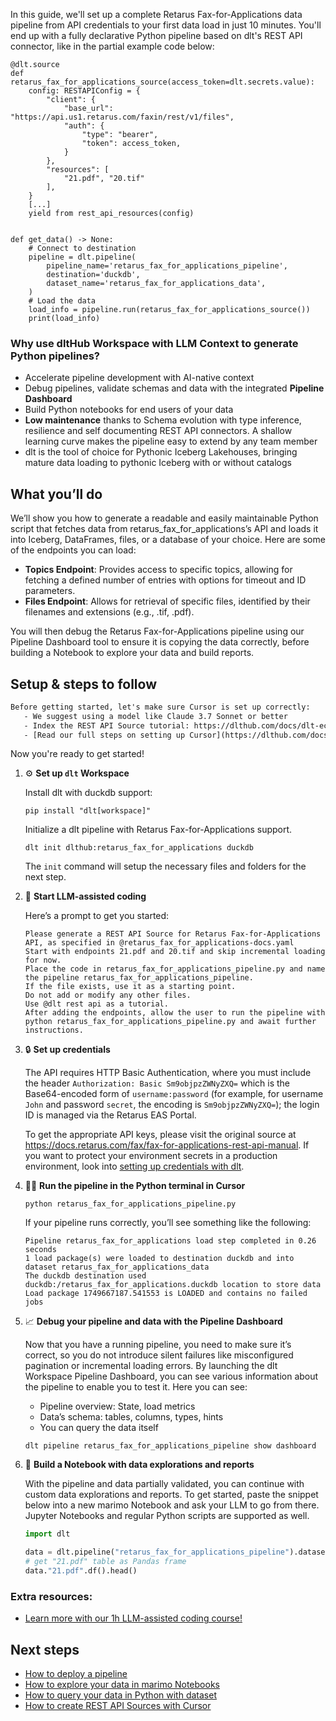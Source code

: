 In this guide, we'll set up a complete Retarus Fax-for-Applications data pipeline from API credentials to your first data load in just 10 minutes. You'll end up with a fully declarative Python pipeline based on dlt's REST API connector, like in the partial example code below:

```python-outcome
@dlt.source
def retarus_fax_for_applications_source(access_token=dlt.secrets.value):
    config: RESTAPIConfig = {
        "client": {
            "base_url": "https://api.us1.retarus.com/faxin/rest/v1/files",
            "auth": {
                "type": "bearer",
                "token": access_token,
            }
        },
        "resources": [
            "21.pdf", "20.tif"
        ],
    }
    [...]
    yield from rest_api_resources(config)


def get_data() -> None:
    # Connect to destination
    pipeline = dlt.pipeline(
        pipeline_name='retarus_fax_for_applications_pipeline',
        destination='duckdb',
        dataset_name='retarus_fax_for_applications_data', 
    )
    # Load the data
    load_info = pipeline.run(retarus_fax_for_applications_source())
    print(load_info) 
```

### Why use dltHub Workspace with LLM Context to generate Python pipelines?

- Accelerate pipeline development with AI-native context
- Debug pipelines, validate schemas and data with the integrated **Pipeline Dashboard**
- Build Python notebooks for end users of your data
- **Low maintenance** thanks to Schema evolution with type inference, resilience and self documenting REST API connectors. A shallow learning curve makes the pipeline easy to extend by any team member
- dlt is the tool of choice for Pythonic Iceberg Lakehouses, bringing mature data loading to pythonic Iceberg with or without catalogs

## What you’ll do

We’ll show you how to generate a readable and easily maintainable Python script that fetches data from retarus_fax_for_applications’s API and loads it into Iceberg, DataFrames, files, or a database of your choice. Here are some of the endpoints you can load:

- **Topics Endpoint**: Provides access to specific topics, allowing for fetching a defined number of entries with options for timeout and ID parameters.
- **Files Endpoint**: Allows for retrieval of specific files, identified by their filenames and extensions (e.g., .tif, .pdf).

You will then debug the Retarus Fax-for-Applications pipeline using our Pipeline Dashboard tool to ensure it is copying the data correctly, before building a Notebook to explore your data and build reports.

## Setup & steps to follow

```default
Before getting started, let's make sure Cursor is set up correctly:
   - We suggest using a model like Claude 3.7 Sonnet or better
   - Index the REST API Source tutorial: https://dlthub.com/docs/dlt-ecosystem/verified-sources/rest_api/ and add it to context as **@dlt rest api**
   - [Read our full steps on setting up Cursor](https://dlthub.com/docs/dlt-ecosystem/llm-tooling/cursor-restapi#23-configuring-cursor-with-documentation)
```

Now you're ready to get started!

1. ⚙️ **Set up `dlt` Workspace**
    
    Install dlt with duckdb support:
    ```shell
    pip install "dlt[workspace]"
    ```

    Initialize a dlt pipeline with Retarus Fax-for-Applications support.
    ```shell
    dlt init dlthub:retarus_fax_for_applications duckdb
    ```

    The `init` command will setup the necessary files and folders for the next step.
    
2. 🤠 **Start LLM-assisted coding**
    
    Here’s a prompt to get you started:
    
    ```prompt
    Please generate a REST API Source for Retarus Fax-for-Applications API, as specified in @retarus_fax_for_applications-docs.yaml 
    Start with endpoints 21.pdf and 20.tif and skip incremental loading for now. 
    Place the code in retarus_fax_for_applications_pipeline.py and name the pipeline retarus_fax_for_applications_pipeline. 
    If the file exists, use it as a starting point. 
    Do not add or modify any other files. 
    Use @dlt rest api as a tutorial. 
    After adding the endpoints, allow the user to run the pipeline with python retarus_fax_for_applications_pipeline.py and await further instructions.
    ```

    
3. 🔒 **Set up credentials** 
    
    The API requires HTTP Basic Authentication, where you must include the header `Authorization: Basic Sm9objpzZWNyZXQ=` which is the Base64-encoded form of `username:password` (for example, for username `John` and password `secret`, the encoding is `Sm9objpzZWNyZXQ=`); the login ID is managed via the Retarus EAS Portal.
    
    To get the appropriate API keys, please visit the original source at https://docs.retarus.com/fax/fax-for-applications-rest-api-manual.
    If you want to protect your environment secrets in a production environment, look into [setting up credentials with dlt](https://dlthub.com/docs/walkthroughs/add_credentials).
    
4. 🏃‍♀️ **Run the pipeline in the Python terminal in Cursor**
    
    ```shell
    python retarus_fax_for_applications_pipeline.py
    ```
    
    If your pipeline runs correctly, you’ll see something like the following:
    
    ```shell
    Pipeline retarus_fax_for_applications load step completed in 0.26 seconds
    1 load package(s) were loaded to destination duckdb and into dataset retarus_fax_for_applications_data
    The duckdb destination used duckdb:/retarus_fax_for_applications.duckdb location to store data
    Load package 1749667187.541553 is LOADED and contains no failed jobs
    ```
    
5. 📈 **Debug your pipeline and data with the Pipeline Dashboard**

    Now that you have a running pipeline, you need to make sure it’s correct, so you do not introduce silent failures like misconfigured pagination or incremental loading errors. By launching the dlt Workspace Pipeline Dashboard, you can see various information about the pipeline to enable you to test it. Here you can see:
    - Pipeline overview: State, load metrics
    - Data’s schema: tables, columns, types, hints
    - You can query the data itself
    
    ```shell
    dlt pipeline retarus_fax_for_applications_pipeline show dashboard
    ```
    
6. 🐍 **Build a Notebook with data explorations and reports**

    With the pipeline and data partially validated, you can continue with custom data explorations and reports. To get started, paste the snippet below into a new marimo Notebook and ask your LLM to go from there. Jupyter Notebooks and regular Python scripts are supported as well.

    
    ```python
    import dlt

   data = dlt.pipeline("retarus_fax_for_applications_pipeline").dataset()
   # get "21.pdf" table as Pandas frame
   data."21.pdf".df().head()
    ```

### Extra resources:

- [Learn more with our 1h LLM-assisted coding course!](https://www.youtube.com/watch?v=GGid70rnJuM)

## Next steps

- [How to deploy a pipeline](https://dlthub.com/docs/walkthroughs/deploy-a-pipeline)
- [How to explore your data in marimo Notebooks](https://dlthub.com/docs/general-usage/dataset-access/marimo)
- [How to query your data in Python with dataset](https://dlthub.com/docs/general-usage/dataset-access/dataset)
- [How to create REST API Sources with Cursor](https://dlthub.com/docs/dlt-ecosystem/llm-tooling/cursor-restapi)
